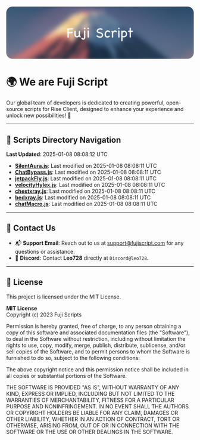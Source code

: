 ![Banner](.github/b.webp)

# 🌍 **We are Fuji Script**

Our global team of developers is dedicated to creating powerful, open-source scripts for Rise Client, designed to enhance your experience and unlock new possibilities! 🌟

---
<!-- SCRIPTS_NAVIGATION_START -->
## 📂 **Scripts Directory Navigation**

**Last Updated**: 2025-01-08 08:08:12 UTC

- **[SilentAura.js](scripts/SilentAura.js)**: Last modified on 2025-01-08 08:08:11 UTC
- **[ChatBypass.js](scripts/ChatBypass.js)**: Last modified on 2025-01-08 08:08:11 UTC
- **[jetpackFly.js](scripts/jetpackFly.js)**: Last modified on 2025-01-08 08:08:11 UTC
- **[velocityHylex.js](scripts/velocityHylex.js)**: Last modified on 2025-01-08 08:08:11 UTC
- **[chestxray.js](scripts/chestxray.js)**: Last modified on 2025-01-08 08:08:11 UTC
- **[bedxray.js](scripts/bedxray.js)**: Last modified on 2025-01-08 08:08:11 UTC
- **[chatMacro.js](scripts/chatMacro.js)**: Last modified on 2025-01-08 08:08:11 UTC

<!-- SCRIPTS_NAVIGATION_END -->

---

## 💬 **Contact Us**  
- 📬 **Support Email**: Reach out to us at [support@fujiscript.com](mailto:support@fujiscript.com) for any questions or assistance.  
- 💬 **Discord**: Contact **Leo728** directly at `Discord@leo728`.

---

## 📜 **License**

This project is licensed under the MIT License.  

**MIT License**  
Copyright (c) 2023 Fuji Scripts  

Permission is hereby granted, free of charge, to any person obtaining a copy of this software and associated documentation files (the "Software"), to deal in the Software without restriction, including without limitation the rights to use, copy, modify, merge, publish, distribute, sublicense, and/or sell copies of the Software, and to permit persons to whom the Software is furnished to do so, subject to the following conditions:  

The above copyright notice and this permission notice shall be included in all copies or substantial portions of the Software.  

THE SOFTWARE IS PROVIDED "AS IS", WITHOUT WARRANTY OF ANY KIND, EXPRESS OR IMPLIED, INCLUDING BUT NOT LIMITED TO THE WARRANTIES OF MERCHANTABILITY, FITNESS FOR A PARTICULAR PURPOSE AND NONINFRINGEMENT. IN NO EVENT SHALL THE AUTHORS OR COPYRIGHT HOLDERS BE LIABLE FOR ANY CLAIM, DAMAGES OR OTHER LIABILITY, WHETHER IN AN ACTION OF CONTRACT, TORT OR OTHERWISE, ARISING FROM, OUT OF OR IN CONNECTION WITH THE SOFTWARE OR THE USE OR OTHER DEALINGS IN THE SOFTWARE.  
